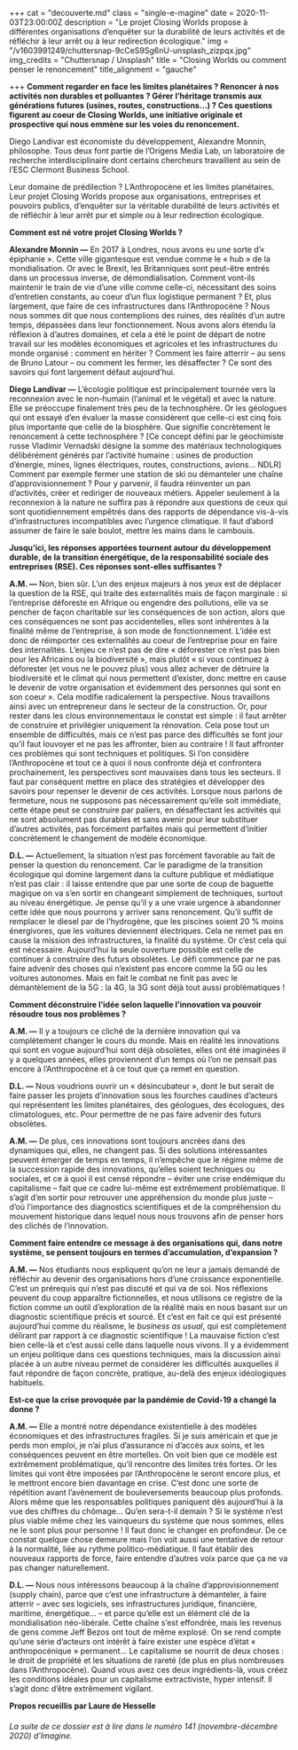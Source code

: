 +++
cat = "decouverte.md"
class = "single-e-magine"
date = 2020-11-03T23:00:00Z
description = "Le projet Closing Worlds propose à différentes organisations d’enquêter sur la durabilité de leurs activités et de réfléchir à leur arrêt ou à leur redirection écologique."
img = "/v1603991249/chuttersnap-9cCeS9Sg6nU-unsplash_zizpqx.jpg"
img_credits = "Chuttersnap / Unsplash"
title = "Closing Worlds ou comment penser le renoncement"
title_alignment = "gauche"

+++
**Comment regarder en face les limites planétaires ? Renoncer à nos activités non durables et polluantes ? Gérer l’héritage transmis aux générations futures (usines, routes, constructions…) ? Ces questions figurent au coeur de Closing Worlds, une initiative originale et prospective qui nous emmène sur les voies du renoncement.**

Diego Landivar est économiste du développement, Alexandre Monnin, philosophe. Tous deux font partie de l’Origens Media Lab, un laboratoire de recherche interdisciplinaire dont certains chercheurs travaillent au sein de l’ESC Clermont Business School.

Leur domaine de prédilection ? L’Anthropocène et les limites planétaires. Leur projet Closing Worlds propose aux organisations, entreprises et pouvoirs publics, d’enquêter sur la véritable durabilité de leurs activités et de réfléchir à leur arrêt pur et simple ou à leur redirection écologique.

**Comment est né votre projet Closing Worlds ?**

**Alexandre Monnin —** En 2017 à Londres, nous avons eu une sorte d’« épiphanie ». Cette ville gigantesque est vendue comme le « hub » de la mondialisation. Or avec le Brexit, les Britanniques sont peut-être entrés dans un processus inverse, de démondialisation. Comment vont-ils maintenir le train de vie d’une ville comme celle-ci, nécessitant des soins d’entretien constants, au coeur d’un flux logistique permanent ? Et, plus largement, que faire de ces infrastructures dans l’Anthropocène ? Nous nous sommes dit que nous contemplions des ruines, des réalités d’un autre temps, dépassées dans leur fonctionnement. Nous avons alors étendu la réflexion à d’autres domaines, et cela a été le point de départ de notre travail sur les modèles économiques et agricoles et les infrastructures du monde organisé : comment en hériter ? Comment les faire atterrir – au sens de Bruno Latour – ou comment les fermer, les désaffecter ? Ce sont des savoirs qui font largement défaut aujourd’hui.

**Diego Landivar —** L’écologie politique est principalement tournée vers la reconnexion avec le non-humain (l’animal et le végétal) et avec la nature. Elle se préoccupe finalement très peu de la technosphère. Or les géologues qui ont essayé d’en évaluer la masse considèrent que celle-ci est cinq fois plus importante que celle de la biosphère. Que signifie concrètement le renoncement à cette technosphère ? \[Ce concept défini par le géochimiste russe Vladimir Vernadski désigne la somme des matériaux technologiques délibérément générés par l’activité humaine : usines de production d’énergie, mines, lignes électriques, routes, constructions, avions… NDLR\] Comment par exemple fermer une station de ski ou démanteler une chaîne d’approvisionnement ? Pour y parvenir, il faudra réinventer un pan d’activités, créer et rediriger de nouveaux métiers. Appeler seulement à la reconnexion à la nature ne suffira pas à répondre aux questions de ceux qui sont quotidiennement empêtrés dans des rapports de dépendance vis-à-vis d’infrastructures incompatibles avec l’urgence climatique. Il faut d’abord assumer de faire le sale boulot, mettre les mains dans le cambouis.

**Jusqu’ici, les réponses apportées tournent autour du développement durable, de la transition énergétique, de la responsabilité sociale des entreprises (RSE). Ces réponses sont-elles suffisantes ?**

**A.M. —** Non, bien sûr. L’un des enjeux majeurs à nos yeux est de déplacer la question de la RSE, qui traite des externalités mais de façon marginale : si l’entreprise déforeste en Afrique ou engendre des pollutions, elle va se pencher de façon charitable sur les conséquences de son action, alors que ces conséquences ne sont pas accidentelles, elles sont inhérentes à la finalité même de l’entreprise, à son mode de fonctionnement. L’idée est donc de réimporter ces externalités au coeur de l’entreprise pour en faire des internalités. L’enjeu ce n’est pas de dire « déforester ce n’est pas bien pour les Africains ou la biodiversité », mais plutôt « si vous continuez à déforester (et vous ne le pouvez plus) vous allez achever de détruire la biodiversité et le climat qui nous permettent d’exister, donc mettre en cause le devenir de votre organisation et évidemment des personnes qui sont en son coeur ». Cela modifie radicalement la perspective. Nous travaillons ainsi avec un entrepreneur dans le secteur de la construction. Or, pour rester dans les clous environnementaux le constat est simple : il faut arrêter de construire et privilégier uniquement la rénovation. Cela pose tout un ensemble de difficultés, mais ce n’est pas parce des difficultés se font jour qu’il faut louvoyer et ne pas les affronter, bien au contraire ! Il faut affronter ces problèmes qui sont techniques et politiques. Si l’on considère l’Anthropocène et tout ce à quoi il nous confronte déjà et confrontera prochainement, les perspectives sont mauvaises dans tous les secteurs. Il faut par conséquent mettre en place des stratégies et développer des savoirs pour repenser le devenir de ces activités. Lorsque nous parlons de fermeture, nous ne supposons pas nécessairement qu’elle soit immédiate, cette étape peut se construire par paliers, en désaffectant les activités qui ne sont absolument pas durables et sans avenir pour leur substituer d’autres activités, pas forcément parfaites mais qui permettent d’initier concrètement le changement de modèle économique.

**D.L. —** Actuellement, la situation n’est pas forcément favorable au fait de penser la question du renoncement. Car le paradigme de la transition écologique qui domine largement dans la culture publique et médiatique n’est pas clair : il laisse entendre que par une sorte de coup de baguette magique on va s’en sortir en changeant simplement de techniques, surtout au niveau énergétique. Je pense qu’il y a une vraie urgence à abandonner cette idée que nous pourrons y arriver sans renoncement. Qu’il suffit de remplacer le diesel par de l’hydrogène, que les piscines soient 20 % moins énergivores, que les voitures deviennent électriques. Cela ne remet pas en cause la mission des infrastructures, la finalité du système. Or c’est cela qui est nécessaire. Aujourd’hui la seule ouverture possible est celle de continuer à construire des futurs obsolètes. Le défi commence par ne pas faire advenir des choses qui n’existent pas encore comme la 5G ou les voitures autonomes. Mais en fait le combat ne finit pas avec le démantèlement de la 5G : la 4G, la 3G sont déjà tout aussi problématiques !

**Comment déconstruire l’idée selon laquelle l’innovation va pouvoir résoudre tous nos problèmes ?**

**A.M. —** Il y a toujours ce cliché de la dernière innovation qui va complètement changer le cours du monde. Mais en réalité les innovations qui sont en vogue aujourd’hui sont déjà obsolètes, elles ont été imaginées il y a quelques années, elles proviennent d’un temps où l’on ne pensait pas encore à l’Anthropocène et à ce tout que ça remet en question.

**D.L. —** Nous voudrions ouvrir un « désincubateur », dont le but serait de faire passer les projets d’innovation sous les fourches caudines d’acteurs qui représentent les limites planétaires, des géologues, des écologues, des climatologues, etc. Pour permettre de ne pas faire advenir des futurs obsolètes.

**A.M. —** De plus, ces innovations sont toujours ancrées dans des dynamiques qui, elles, ne changent pas. Si des solutions intéressantes peuvent émerger de temps en temps, il n’empêche que le régime même de la succession rapide des innovations, qu’elles soient techniques ou sociales, et ce à quoi il est censé répondre – éviter une crise endémique du capitalisme – fait que ce cadre lui-même est extrêmement problématique. Il s’agit d’en sortir pour retrouver une appréhension du monde plus juste – d’où l’importance des diagnostics scientifiques et de la compréhension du mouvement historique dans lequel nous nous trouvons afin de penser hors des clichés de l’innovation.

**Comment faire entendre ce message à des organisations qui, dans notre système, se pensent toujours en termes d’accumulation, d’expansion ?**

**A.M. —** Nos étudiants nous expliquent qu’on ne leur a jamais demandé de réfléchir au devenir des organisations hors d’une croissance exponentielle. C’est un prérequis qui n’est pas discuté et qui va de soi. Nos réflexions peuvent du coup apparaître fictionnelles, et nous utilisons ce registre de la fiction comme un outil d’exploration de la réalité mais en nous basant sur un diagnostic scientifique précis et sourcé. Et c’est en fait ce qui est présenté aujourd’hui comme du réalisme, le _business as usual_, qui est complètement délirant par rapport à ce diagnostic scientifique ! La mauvaise fiction c’est bien celle-là et c’est aussi celle dans laquelle nous vivons. Il y a évidemment un enjeu politique dans ces questions techniques, mais la discussion ainsi placée à un autre niveau permet de considérer les difficultés auxquelles il faut répondre de façon concrète, pratique, au-delà des enjeux idéologiques habituels.

**Est-ce que la crise provoquée par la pandémie de Covid-19 a changé la donne ?**

**A.M. —** Elle a montré notre dépendance existentielle à des modèles économiques et des infrastructures fragiles. Si je suis américain et que je perds mon emploi, je n’ai plus d’assurance ni d’accès aux soins, et les conséquences peuvent en être mortelles. On voit bien que ce modèle est extrêmement problématique, qu’il rencontre des limites très fortes. Or les limites qui vont être imposées par l’Anthropocène le seront encore plus, et le mettront encore bien davantage en crise. C’est donc une sorte de répétition avant l’avènement de bouleversements beaucoup plus profonds. Alors même que les responsables politiques paniquent dès aujourd’hui à la vue des chiffres du chômage... Qu’en sera-t-il demain ? Si le système n’est plus viable même chez les vainqueurs du système que nous sommes, elles ne le sont plus pour personne ! Il faut donc le changer en profondeur. De ce constat quelque chose demeure mais l’on voit aussi une tentative de retour à la normalité, liée au rythme politico-médiatique. Il faut établir des nouveaux rapports de force, faire entendre d’autres voix parce que ça ne va pas changer naturellement.

**D.L. —** Nous nous intéressons beaucoup à la chaîne d’approvisionnement (supply chain), parce que c’est une infrastructure à démanteler, à faire atterrir – avec ses logiciels, ses infrastructures juridique, financière, maritime, énergétique… – et parce qu’elle est un élément clé de la mondialisation néo-libérale. Cette chaîne s’est effondrée, mais les revenus de gens comme Jeff Bezos ont tout de même explosé. On se rend compte qu’une série d’acteurs ont intérêt à faire exister une espèce d’état « anthropocénique » permanent... Le capitalisme se nourrit de deux choses : le droit de propriété et les situations de rareté (de plus en plus nombreuses dans l’Anthropocène). Quand vous avez ces deux ingrédients-là, vous créez les conditions idéales pour un capitalisme extractiviste, hyper intensif. Il s’agit donc d’être extrêmement vigilant.

**Propos recueillis par Laure de Hesselle**

###### La suite de ce dossier est à lire dans le numéro 141 (novembre-décembre 2020) d'_Imagine_.